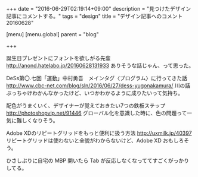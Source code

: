+++
date = "2016-06-29T02:19:14+09:00"
description = "見つけたデザイン記事にコメントする。"
tags = "design"
title = "デザイン記事へのコメント 20160628"

[menu]
  [menu.global]
    parent = "blog"

+++

誕生日プレゼントにフォントを欲しがる先輩
http://anond.hatelabo.jp/20160628131933
ありそうな話じゃん、って思った。

DeSs第〇.七回「運動」中村勇吾　メインタグ〈プログラム〉に行ってきた話
http://www.cbc-net.com/blog/sln/2016/06/27/dess-yugonakamura/
川の話ぶっちゃけわかんなかったけど、いつかわかるように成りたいって気持ち。

配色がうまくいく、デザイナーが覚えておきたい7つの鉄板ステップ
http://photoshopvip.net/91446
グローバル化を意識した時に、色の問題って一気に難しくなりそう。

Adobe XDのリピートグリッドをもっと便利に扱う方法
http://uxmilk.jp/40397
リピートグリッドは使わないと全貌がわからないけど、Adobe XD おもしろそう。

ひさしぶりに自宅の MBP 開いたら Tab が反応しなくなっててすごくがっかりしてる。
